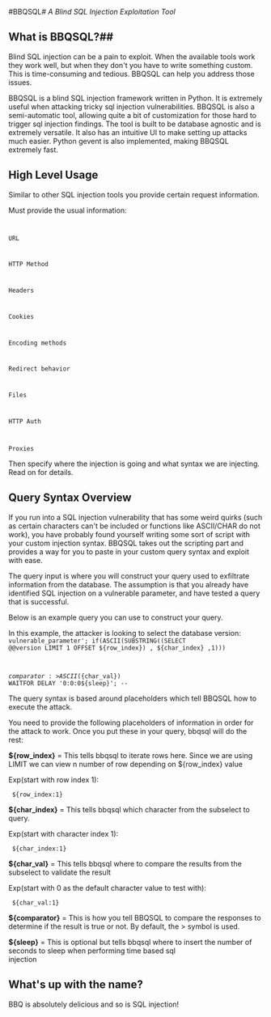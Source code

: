 #BBQSQL#
*A Blind SQL Injection Exploitation Tool*



## What is BBQSQL?##

Blind SQL injection can be a pain to exploit. When the available tools work they work well, but when they don't you have to write something custom. This is time-consuming and tedious.  BBQSQL can help you address those issues. 

BBQSQL is a blind SQL injection framework written in Python.  It is extremely useful when attacking tricky sql injection vulnerabilities. BBQSQL is also a semi-automatic tool, allowing quite a bit of customization for those hard to trigger sql injection findings.  The tool is built to be database agnostic and is extremely versatile.  It also has an intuitive UI to make setting up attacks much easier.  Python gevent is also implemented, making BBQSQL extremely fast.

## High Level Usage ##

Similar to other SQL injection tools you provide certain request information.  

Must provide the usual information:
<code>

URL

HTTP Method

Headers

Cookies

Encoding methods

Redirect behavior

Files

HTTP Auth

Proxies
</code>

Then specify where the injection is going and what syntax we are injecting.  Read on for details.  


## Query Syntax Overview ##

If you run into a SQL injection vulnerability that has some weird quirks (such as certain characters can't be included or functions like ASCII/CHAR do not work), you have probably found yourself writing some sort of script with your custom injection syntax.  BBQSQL takes out the scripting part and provides a way for you to paste in your custom query syntax and exploit with ease.  

The query input is where you will construct your query used to exfiltrate information from the database.  The assumption is that you already have identified SQL injection on a vulnerable parameter, and have tested a query that is successful.

Below is an example query you can use to construct your query.

In this example, the attacker is looking to select the database version:
<code>
vulnerable_parameter'; if(ASCII(SUBSTRING((SELECT @@version LIMIT 1 OFFSET ${row_index}) , ${char_index} ,1))) 

${comparator:>}ASCII(${char_val}) WAITFOR DELAY '0:0:0${sleep}'; --
</code>


The query syntax is based around placeholders which tell BBQSQL how to execute the attack.  

You need to provide the following placeholders of information  in order for the attack to work.  Once you put these in your query, bbqsql will do the rest:

__${row_index}__ = This tells bbqsql to iterate rows here.  Since we are using LIMIT we can view n number of row depending on ${row_index} value 

Exp(start with row index 1):

<code> ${row_index:1}</code>

__${char_index}__ = This tells bbqsql which character from the 
subselect to query.  

Exp(start with character index 1):

<code> ${char_index:1}</code>

__${char_val}__ = This tells bbqsql where to compare the results  from the subselect to validate the result

Exp(start with 0 as the default character value to test with):

<code> ${char_val:1}</code>

__${comparator}__ = This is how you tell BBQSQL to compare the responses to determine if the result is true or not.  By default, the > symbol is used. 

__${sleep}__ = This is optional but tells bbqsql where to insert
the number of seconds to sleep when performing time based sql  
injection

## What's up with the name? ##

BBQ is absolutely delicious and so is SQL injection!
  